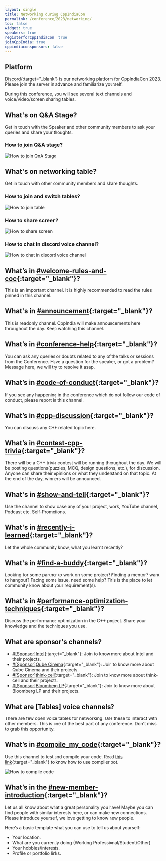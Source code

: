 ```yaml
---
layout: single
title: Networking during CppIndiaCon
permalink: /conference/2023/networking/
toc: false
widget: true
speakers: true
registerforCppIndiaCon: true
joinCppIndia: true
cppindiaconsponsors: false
---
```


## Platform

[Discord](https://discord.gg/Wz42tX5){:target="_blank"} is our networking platform for CppIndiaCon 2023. Please join the server in advance and familiarize yourself.

During this conference, you will see several text channels and voice/video/screen sharing tables.

## What's on Q&A Stage?
Get in touch with the Speaker and other community members to ask your queries and share your thoughts.

### How to join Q&A stage?
![How to join QnA Stage](/conference/2023/graphics/tech_help/discord_stage.jpg)


## What's on networking table?
Get in touch with other community members and share thoughts.

### How to join and switch tables?
![How to join table](/conference/2023/graphics/tech_help/1_discord_table.gif)

### How to share screen?
![How to share screen](/conference/2023/graphics/tech_help/2_discord_screen_sharing.gif)

### How to chat in discord voice channel?
![How to chat in discord voice channel](/conference/2023/graphics/tech_help/4_talk_in_table.gif)

## What’s in [#welcome-rules-and-coc](https://discord.gg/D8cWNuKmfx){:target="_blank"}?
This is an important channel. It is highly recommended to read the rules pinned in this channel.

## What's in [#announcement](https://discord.gg/prdPQWcvhG){:target="_blank"}?
This is readonly channel. CppIndia will make announcements here throughout the day. Keep watching this channel.

## What’s in [#conference-help](https://discord.gg/cp9NkUtkRe){:target="_blank"}?
You can ask any queries or doubts related to any of the talks or sessions from the Conference.
Have a question for the speaker, or got a problem? Message here, we will try to resolve it asap.

## What’s in [#code-of-conduct](https://discord.gg/fjDBjJjVXc){:target="_blank"}?
If you see any happening in the conference which do not follow our code of conduct, please report in this channel.

## What’s in [#cpp-discussion](https://discord.gg/TmBsDUHW9S){:target="_blank"}?
You can discuss any C++ related topic here.

## What’s in [#contest-cpp-trivia](https://discord.gg/ZYs2NQMpjc){:target="_blank"}?
There will be a C++ trivia contest will be running throughout the day. We will be posting questions(puzzles, MCQ, design questions, etc.), for discussion. Anyone can share their opinions or what they understand on that topic. At the end of the day, winners will be announced.

## What's in [#show-and-tell](https://discord.gg/DHpHzzKE3v){:target="_blank"}?
Use the channel to show case any of your project, work, YouTube channel, Podcast etc. Self-Promotions.

## What's in [#recently-i-learned](https://discord.gg/bzzRgJcRdd){:target="_blank"}?
Let the whole community know, what you learnt recently?

## What's in [#find-a-buddy](https://discord.gg/2PSxgzgcG8){:target="_blank"}?
Looking for some partner to work on some project? Finding a mentor? want to hangout? Facing some issue, need some help? This is the place to let community know about your requirement(s).

## What's in [#performance-optimization-techniques](https://discord.gg/V2uzpdKPXA){:target="_blank"}?
Discuss the performance optimization in the C++ project. Share your knowledge and the techniques you use.

## What are sponsor's channels?
- [#\[Sponsor\]Intel](https://discord.gg/fEEzxd8UZR){:target="_blank"}: Join to know more about Intel and their projects.
- [#\[Sponsor\]Qube Cinema](https://discord.gg/peKmKw6GvW){:target="_blank"}: Join to know more about Qube Cinema and their projects.
- [#\[Sponsor\]think-cell](https://discord.gg/sHGsWdSeWs){:target="_blank"}: Join to know more about think-cell and their projects.
- [#\[Sponsor\]Bloomberg LP](https://discord.gg/SWC7FY4Ct9){:target="_blank"}: Join to know more about Bloomberg LP and their projects.


## What are [Tables] voice channels?
There are few open voice tables for networking. Use these to interact with other members. This is one of the best part of any conference. Don't miss to grab this opportunity.

## What’s in [#compile_my_code](https://discord.gg/atTmEwZWqn){:target="_blank"}?
Use this channel to test and compile your code.
Read [this link](https://headlinedev.xyz/discord-compiler/tutorial.html){:target="_blank"} to know how to use compiler bot.

![How to compile code](/conference/2023/graphics/tech_help/3_compile_code.gif)

## What’s in the [#new-member-introduction](https://discord.gg/B6gFfqaZBc){:target="_blank"}? 
Let us all know about what a great personality you have! Maybe you can find people with similar interests here, or can make new connections.
Please introduce yourself, we love getting to know new people. 

Here’s a basic template what you can use to tell us about yourself: 
-  Your location. 
-  What are you currently doing (Working Professional/Student/Other)
-  Your hobbies/interests.
-  Profile or portfolio links.


